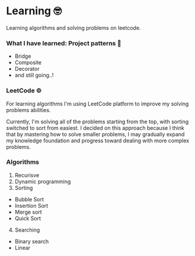 # Learning 🤓
Learning algorithms and solving problems on leetcode. 

### What I have learned: Project patterns 📝
+ Bridge
+ Composite
+ Decorator
+ and still going..!

### LeetCode ©
For learning algorithms I'm using LeetCode platform to improve my solving problems abilities.

Currently, I'm solving all of the problems starting from the top, with sorting switched to sort from easiest. I decided on this approach 
because I think that by mastering how to solve smaller problems, I may gradually expand my knowledge foundation and progress toward dealing with more complex problems.

### Algorithms
1. Recurisve 
2. Dynamic programming
3. Sorting
- Bubble Sort
- Insertion Sort
- Merge sort
- Quick Sort
4. Searching
- Binary search
- Linear
